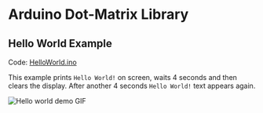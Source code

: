 # Arduino Dot-Matrix Library

## Hello World Example

Code: [HelloWorld.ino](https://github.com/galjonsfigur/Arduino-DotMatrixLibrary/blob/master/examples/HelloWorld/HelloWorld.ino)

This example prints `Hello World!` on screen, waits 4 seconds and then clears the display. After another 4 seconds `Hello World!` text appears again.

![Hello world demo GIF](../img/hello_world.gif)